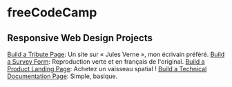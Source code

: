 # freeCodeCamp

## Responsive Web Design Projects

[Build a Tribute Page](https://codepen.io/bastienrc/full/jVXQBv): Un site sur « Jules Verne », mon écrivain préféré.
[Build a Survey Form](https://codepen.io/bastienrc/full/bOjMjQ): Reproduction verte et en français de l'original.
[Build a Product Landing Page](https://codepen.io/bastienrc/full/gZyaZz): Achetez un vaisseau spatial !
[Build a Technical Documentation Page](https://codepen.io/bastienrc/full/aPxvrm): Simple, basique.
